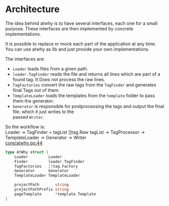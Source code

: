 # Architecture

The idea behind atwhy is to have several interfaces, each one for a small purpose. These interfaces are then
implemented by concrete implementations.

It is possible to replace or mock each part of the application at any time. You can use atwhy as lib and just provide
your own implementations.

The interfaces are:
* `Loader` loads files from a given path.  
* `loader.TagFinder` reads the file and returns all lines which are part of a found tag. It Does not process the raw lines.  
* `TagFactories` convert the raw tags from the `TagFinder` and generates final Tags out of them.  
* `TemplateLoader` loads the templates from the `template` folder to pass them the generator.  
* `Generator` is responsible for postprocessing the tags and output the final file. which it just writes to the  
passed `Writer`.  
  
So the workflow is:  
Loader -> TagFinder = tagList []tag.Raw tagList -> TagProcessor -> TemplateLoader -> Generator -> Writer  
[core/atwhy.go:44]( core/atwhy.go )  
```go
type AtWhy struct {
	Loader         Loader
	Finder         loader.TagFinder
	TagFactories   []tag.Factory
	Generator      Generator
	TemplateLoader TemplateLoader

	projectPath       string
	projectPathPrefix string
	pageTemplate      *template.Template
}
```

